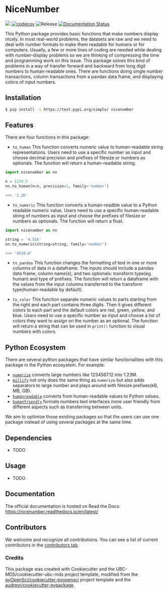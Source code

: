 # NiceNumber 

![](https://github.com/camharris22/nicenumber/workflows/build/badge.svg) [![codecov](https://codecov.io/gh/camharris22/nicenumber/branch/main/graph/badge.svg)](https://codecov.io/gh/camharris22/nicenumber) ![Release](https://github.com/camharris22/nicenumber/workflows/Release/badge.svg) [![Documentation Status](https://readthedocs.org/projects/nicenumber/badge/?version=latest)](https://nicenumber.readthedocs.io/en/latest/?badge=latest)

This Python package provides basic functions that make numbers display nicely. In most real-world problems, the datasets are raw and we need to deal with number formats to make them readable for humans or for computers. Usually, a few or more lines of coding are needed while dealing with number-display problems so we are thinking of compressing the time and programming work on this issue. This package solves this kind of problems in a way of transfer forward and backward from long digit numbers to human-readable ones. There are functions doing single number transactions, column transactions from a pandas data frame, and displaying colors of input numbers.  

## Installation

```bash
$ pip install -i https://test.pypi.org/simple/ nicenumber
```

## Features

There are four functions in this package:

- `to_human`
This function converts numeric value to human-readable string representations. Users need to use a specific number as input and choose decimal precision and prefixes of filesize or numbers as optionals. The function will return a human-readable string.

```python
import nicenumber as nn

n = 1234.5
nn.to_human(n=n, precision=1, family='number')

>>> '1.2K'
```

- `to_numeric`
This function converts a human-readble value to a Python readable numeric value. Users need to use a specific human-readable string of numbers as input and choose the prefixes of filesize or numbers as optionals. The function will return a float.

```python
import nicenumber as nn

string = '4.51k'
nn.to_numeric(string=string, family='number')

>>> '4510.0'
```

- `to_pandas`
This function changes the formatting of text in one or more columns of data in a dataframe. The inputs should include a pandas data frame, column name(s), and two optionals: transform type(eg. human) and type of prefixes. The function will return a dataframe with the values from the input columns transferred to the transform type(human-readable by default).

- `to_color`
This function separate numeric values to parts starting from the right and each part contains three digits. Then it gives different colors to each part and the default colors are red, green, yellow, and blue. Users need to use a specific number as input and choose a list of colors they want to assign on the number as an optional. The function will return a string that can be used in `print()` function to visual numbers with colors.

## Python Ecosystem

There are several python packages that have similar functionalities with this package in the Python ecosystem. For example:
- [`numerize`](https://github.com/davidsa03/numerize) converts large numbers like 1234567.12 into 1.23M.
- [`millify`](https://github.com/azaitsev/millify) not only does the same thing as `numerize` but also adds separators to large number and plays around with filesize prefixes(kB, MB, GB).
- [`humanreadable`](https://github.com/thombashi/humanreadable) converts from human-readable values to Python values.
- [`humanfriendly`](https://humanfriendly.readthedocs.io/en/latest/#) formats numbers text interfaces more user friendly from different aspects such as transferring between units.
 
We aim to optimize those existing packages so that the users can use one package instead of using several packages at the same time.


## Dependencies

- TODO

## Usage

- TODO

## Documentation

The official documentation is hosted on Read the Docs: https://nicenumber.readthedocs.io/en/latest/

## Contributors

We welcome and recognize all contributions. You can see a list of current contributors in the [contributors tab](https://github.com/UBC-MDS/NiceNumber/blob/main/CONTRIBUTORS.md).

### Credits

This package was created with Cookiecutter and the UBC-MDS/cookiecutter-ubc-mds project template, modified from the [pyOpenSci/cookiecutter-pyopensci](https://github.com/pyOpenSci/cookiecutter-pyopensci) project template and the [audreyr/cookiecutter-pypackage](https://github.com/audreyr/cookiecutter-pypackage).
